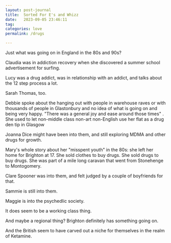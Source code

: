 ```yaml
---
layout: post-journal
title:  Sorted For E's and Whizz
date:   2023-09-05 23:46:11
tag: 
categories: love
permalink: /drugs

---
```


Just what was going on in England in the 80s and 90s?

Claudia was in addiction recovery when she discovered a summer school advertisement for surfing.

Lucy was a drug addict, was in relationship with an addict, and talks about the 12 step process a lot.

Sarah Thomas, too.

Debbie spoke about the hanging out with people in warehouse raves or with thousands of people in Glastonbury and no idea of what is going on and being very happy. "There was a general joy and ease around those times" . She used to let non-middle class non-art non-English use her flat as a drug den tip in Glasgow

Joanna Dice might have been into them, and still exploring MDMA and other drugs for growth.

Mary's whole story about her "misspent youth" in the 80s: she left her home for Brighton at 17. She sold clothes to buy drugs. She sold drugs to buy drugs. She was part of a mile long caravan that went from Stonehenge to Montogomery. 

Clare Spooner was into them, and felt judged by a couple of boyfriends for that.

Sammie is still into them. 

Maggie is into the psychedlic society.

It does seem to be a working class thing. 

And maybe a regional thing? Brighton definitely has something going on. 

And the British seem to have carved out a niche for themselves in the realm of Ketamine. 


